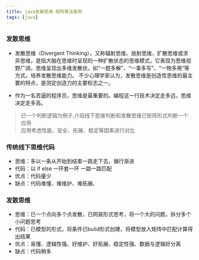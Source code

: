 ```yaml
---
title: java发散思维-矩阵算法案例
tags: [java]
---
```

### 发散思维
- 发散思维（Divergent Thinking），又称辐射思维、放射思维、扩散思维或求异思维，是指大脑在思维时呈现的一种扩散状态的思维模式，它表现为思维视野广阔，思维呈现出多维发散状。如“一题多解”、“一事多写”、“一物多用”等方式，培养发散思维能力。 不少心理学家认为，发散思维是创造性思维的最主要的特点，是测定创造力的主要标志之一。

- 作为一名苦逼的程序员，思维是最重要的。编程这一行技术决定走多远，思维决定走多高。

> 已一个判断逻辑为例子,介绍线下思维判断和发散思维已矩阵形式判断一个应用  
> 应用考虑性能、安全、拓展、稳定等因素进行对比

### 传统线下思维代码
- 思维：多以一条从开始到结束一路走下去，循行渐进
- 代码：以 if else 一环套一环 一路一路匹配
- 优点：代码量少
- 缺点：代码难懂、难维护、难拓展、


### 发散思维
- 思维：已一个点向多个点发散，已网装形式思考，将一个大的问题，拆分多个小问题思考
- 代码：已模型的形式，将条件已build形式创建，将模型放入矩阵中匹配计算得出结果
- 优点：易懂、逻辑性强、好维护、好拓展、稳定性强、数据与逻辑好分离
- 缺点：代码稍多

